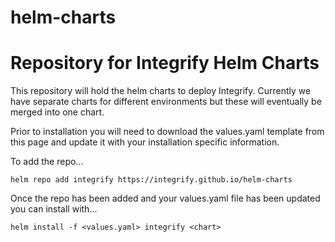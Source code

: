 # helm-charts
# Repository for Integrify Helm Charts

This repository will hold the helm charts to deploy Integrify. Currently we have separate charts for different environments but these will eventually be merged into one chart.

Prior to installation you will need to download the values.yaml template from this page and update it with your installation specific information.

To add the repo...
```
helm repo add integrify https://integrify.github.io/helm-charts
```

Once the repo has been added and your values.yaml file has been updated you can install with...
```
helm install -f <values.yaml> integrify <chart>
```
